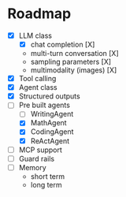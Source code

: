 # Roadmap

- [X] LLM class
    - [X] chat completion [X]
    - multi-turn conversation [X]
    - sampling parameters [X]
    - multimodality (images) [X]
- [X] Tool calling
- [X] Agent class
- [X] Structured outputs
- [ ] Pre built agents
    - [ ] WritingAgent
    - [X] MathAgent
    - [X] CodingAgent
    - [X] ReActAgent
- [ ] MCP support
- [ ] Guard rails
- [ ] Memory
    - short term
    - long term